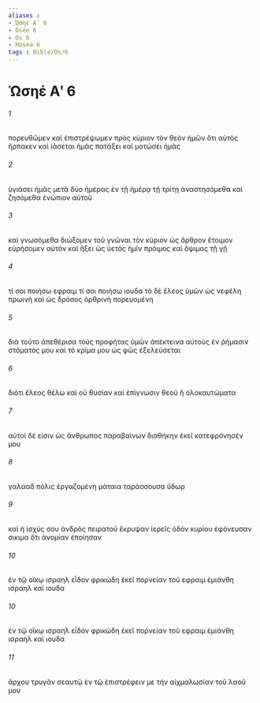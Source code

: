 ```yaml
---
aliases : 
- Ὡσηέ Αʹ 6
- Osée 6
- Os 6
- Hosea 6
tags : Bible/Os/6
---
```


# Ὡσηέ Αʹ 6

###### 1
πορευθῶμεν καὶ ἐπιστρέψωμεν πρὸς κύριον τὸν θεὸν ἡμῶν ὅτι αὐτὸς ἥρπακεν καὶ ἰάσεται ἡμᾶς πατάξει καὶ μοτώσει ἡμᾶς
###### 2
ὑγιάσει ἡμᾶς μετὰ δύο ἡμέρας ἐν τῇ ἡμέρᾳ τῇ τρίτῃ ἀναστησόμεθα καὶ ζησόμεθα ἐνώπιον αὐτοῦ
###### 3
καὶ γνωσόμεθα διώξομεν τοῦ γνῶναι τὸν κύριον ὡς ὄρθρον ἕτοιμον εὑρήσομεν αὐτόν καὶ ἥξει ὡς ὑετὸς ἡμῖν πρόιμος καὶ ὄψιμος τῇ γῇ
###### 4
τί σοι ποιήσω εφραιμ τί σοι ποιήσω ιουδα τὸ δὲ ἔλεος ὑμῶν ὡς νεφέλη πρωινὴ καὶ ὡς δρόσος ὀρθρινὴ πορευομένη
###### 5
διὰ τοῦτο ἀπεθέρισα τοὺς προφήτας ὑμῶν ἀπέκτεινα αὐτοὺς ἐν ῥήμασιν στόματός μου καὶ τὸ κρίμα μου ὡς φῶς ἐξελεύσεται
###### 6
διότι ἔλεος θέλω καὶ οὐ θυσίαν καὶ ἐπίγνωσιν θεοῦ ἢ ὁλοκαυτώματα
###### 7
αὐτοὶ δέ εἰσιν ὡς ἄνθρωπος παραβαίνων διαθήκην ἐκεῖ κατεφρόνησέν μου
###### 8
γαλααδ πόλις ἐργαζομένη μάταια ταράσσουσα ὕδωρ
###### 9
καὶ ἡ ἰσχύς σου ἀνδρὸς πειρατοῦ ἔκρυψαν ἱερεῖς ὁδὸν κυρίου ἐφόνευσαν σικιμα ὅτι ἀνομίαν ἐποίησαν
###### 10
ἐν τῷ οἴκῳ ισραηλ εἶδον φρικώδη ἐκεῖ πορνείαν τοῦ εφραιμ ἐμιάνθη ισραηλ καὶ ιουδα
###### 10
ἐν τῷ οἴκῳ ισραηλ εἶδον φρικώδη ἐκεῖ πορνείαν τοῦ εφραιμ ἐμιάνθη ισραηλ καὶ ιουδα
###### 11
ἄρχου τρυγᾶν σεαυτῷ ἐν τῷ ἐπιστρέφειν με τὴν αἰχμαλωσίαν τοῦ λαοῦ μου
